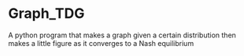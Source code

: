 # Graph_TDG
A python program that makes a graph given a certain distribution then makes a little figure as it converges to a Nash equilibrium
